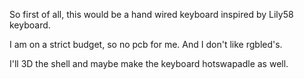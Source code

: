 So first of all, this would be a hand wired keyboard inspired by Lily58 keyboard.

I am on a strict budget, so no pcb for me. And I don't like rgbled's.

I'll 3D the shell and maybe make the keyboard hotswapadle as well.
